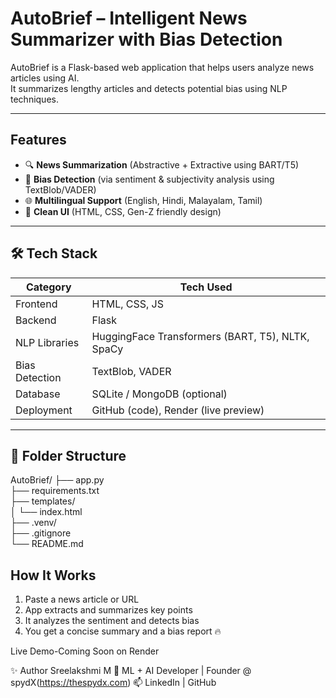 #  AutoBrief – Intelligent News Summarizer with Bias Detection

AutoBrief is a Flask-based web application that helps users analyze news articles using AI.  
It summarizes lengthy articles and detects potential bias using NLP techniques.

---

## Features

- 🔍 **News Summarization** (Abstractive + Extractive using BART/T5)
- 🧭 **Bias Detection** (via sentiment & subjectivity analysis using TextBlob/VADER)
- 🌐 **Multilingual Support** (English, Hindi, Malayalam, Tamil)
- 🎨 **Clean UI** (HTML, CSS, Gen-Z friendly design)

---

## 🛠️ Tech Stack

| Category       | Tech Used |
|----------------|-----------|
| Frontend       | HTML, CSS, JS |
| Backend        | Flask |
| NLP Libraries  | HuggingFace Transformers (BART, T5), NLTK, SpaCy |
| Bias Detection | TextBlob, VADER |
| Database       | SQLite / MongoDB (optional) |
| Deployment     | GitHub (code), Render (live preview) |

---

## 📂 Folder Structure
AutoBrief/
├── app.py                
├── requirements.txt       
├── templates/             
│   └── index.html                                                                                                                                                                                                    
├── .venv/                 
├── .gitignore            
└── README.md              


##  How It Works

1. Paste a news article or URL
2. App extracts and summarizes key points
3. It analyzes the sentiment and detects bias
4. You get a concise summary and a bias report 🔥

 Live Demo-Coming Soon on Render

✨ Author
Sreelakshmi M
🚀 ML + AI Developer | Founder @ spydX(https://thespydx.com)
📫 LinkedIn | GitHub 
